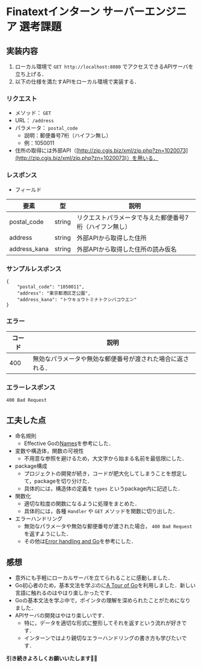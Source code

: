 # Finatextインターン サーバーエンジニア 選考課題

## 実装内容

1. ローカル環境で `GET http://localhost:8080` でアクセスできるAPIサーバを⽴ち上げる．
1. 以下の仕様を満たすAPIをローカル環境で実装する．

### リクエスト

- メソッド： `GET`
- URL： `/address`
- パラメータ： `postal_code`
  - 説明：郵便番号7桁（ハイフン無し）
  - 例：1050011
- 住所の取得には外部API（[http://zip.cgis.biz/xml/zip.php?zn=1020073](http://zip.cgis.biz/xml/zip.php?zn=1020073)）を用いる．

### レスポンス

- フィールド

|  要素  |  型  |  説明  |
| ---- | ---- | ---- |
|  postal_code  |  string  |  リクエストパラメータで与えた郵便番号7桁（ハイフン無し）  |
|  address  |  string  |  外部APIから取得した住所  |
|  address_kana  |  string  |  外部APIから取得した住所の読み仮名  |

### サンプルレスポンス

```
{
    "postal_code": "1050011",
    "address": "東京都港区芝公園",
    "address_kana": "トウキョウトミナトクシバコウエン"
}
```

### エラー

|  コード  |  説明  |
| ---- | ---- |
| 400 | 無効なパラメータや無効な郵便番号が渡された場合に返される． |

### エラーレスポンス

```
400 Bad Request
```

## 工夫した点

- 命名規則
  - Effective Goの[Names](https://go.dev/doc/effective_go#names)を参考にした．
- 変数や構造体，関数の可視性
  - 不用意な参照を避けるため，大文字から始まる名前を最低限にした．
- package構成
  - プロジェクトの開発が続き，コードが肥大化してしまうことを想定して，packageを切り分けた．
  - 具体的には，構造体の定義を `types` というpackage内に記述した．
- 関数化
  - 適切な粒度の関数になるように処理をまとめた．
  - 具体的には，各種 `Handler` や `GET` メソッドを関数に切り出した．
- エラーハンドリング
  - 無効なパラメータや無効な郵便番号が渡された場合， `400 Bad Request` を返すようにした．
  - その他は[Error handling and Go](https://go.dev/blog/error-handling-and-go)を参考にした．

## 感想
- 意外にも手軽にローカルサーバを立てられることに感動しました．
- Go初心者のため，基本文法を学ぶのに[A Tour of Go](https://go-tour-jp.appspot.com/)を利用しました．新しい言語に触れるのはやはり楽しかったです．
- Goの基本文法を学ぶ中で，ポインタの理解を深められたことがためになりました．
- APIサーバの開発はやはり楽しいです．
  - 特に，データを適切な形式に整形してそれを返すという流れが好きです．
  - インターンではより親切なエラーハンドリングの書き方も学びたいです．

**引き続きよろしくお願いいたします🙇‍♂️**
